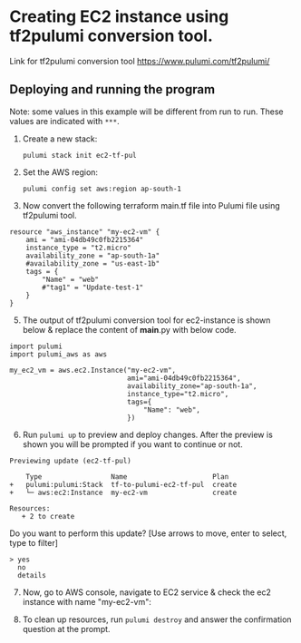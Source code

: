 

# Creating EC2 instance using tf2pulumi conversion tool. 

Link for tf2pulumi conversion tool https://www.pulumi.com/tf2pulumi/

## Deploying and running the program

Note: some values in this example will be different from run to run.  These values are indicated
with `***`.

1. Create a new stack:

    ```
    pulumi stack init ec2-tf-pul
    ```

2. Set the AWS region:

    ```
    pulumi config set aws:region ap-south-1
    
    ```
4. Now convert the following terraform main.tf file into Pulumi file using tf2pulumi tool.
```
resource "aws_instance" "my-ec2-vm" {
    ami = "ami-04db49c0fb2215364"
    instance_type = "t2.micro"
    availability_zone = "ap-south-1a"
    #availability_zone = "us-east-1b"
    tags = {
        "Name" = "web"
        #"tag1" = "Update-test-1"
    }
}

```
5. The output of tf2pulumi conversion tool for ec2-instance is shown below & replace the content of __main__.py with below code.

```
import pulumi
import pulumi_aws as aws

my_ec2_vm = aws.ec2.Instance("my-ec2-vm",
                             ami="ami-04db49c0fb2215364",
                             availability_zone="ap-south-1a",
                             instance_type="t2.micro",
                             tags={
                                 "Name": "web",
                             })

```

6. Run `pulumi up` to preview and deploy changes.  After the preview is shown you will be
    prompted if you want to continue or not.
 ```   
 Previewing update (ec2-tf-pul)

     Type                 Name                     Plan
 +   pulumi:pulumi:Stack  tf-to-pulumi-ec2-tf-pul  create
 +   └─ aws:ec2:Instance  my-ec2-vm                create

Resources:
    + 2 to create
```
Do you want to perform this update?  [Use arrows to move, enter to select, type to filter]
```
> yes
  no
  details

```


7. Now, go to AWS console, navigate to EC2 service & check the ec2 instance with name "my-ec2-vm":
 

8. To clean up resources, run `pulumi destroy` and answer the confirmation question at the prompt.
